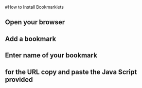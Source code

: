#How to Install Bookmarklets
## Open your browser 
## Add a bookmark
## Enter name of your bookmark
## for the URL copy and paste the Java Script provided



